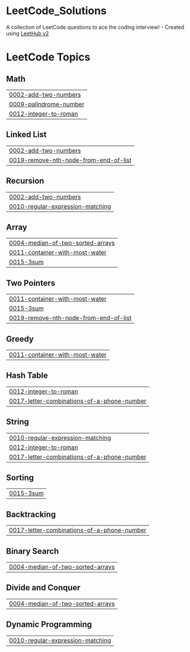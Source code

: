 # LeetCode_Solutions
A collection of LeetCode questions to ace the coding interview! - Created using [LeetHub v2](https://github.com/arunbhardwaj/LeetHub-2.0)

<!---LeetCode Topics Start-->
# LeetCode Topics
## Math
|  |
| ------- |
| [0002-add-two-numbers](https://github.com/Poklol/LeetCode_Solutions/tree/master/0002-add-two-numbers) |
| [0009-palindrome-number](https://github.com/Poklol/LeetCode_Solutions/tree/master/0009-palindrome-number) |
| [0012-integer-to-roman](https://github.com/Poklol/LeetCode_Solutions/tree/master/0012-integer-to-roman) |
## Linked List
|  |
| ------- |
| [0002-add-two-numbers](https://github.com/Poklol/LeetCode_Solutions/tree/master/0002-add-two-numbers) |
| [0019-remove-nth-node-from-end-of-list](https://github.com/Poklol/LeetCode_Solutions/tree/master/0019-remove-nth-node-from-end-of-list) |
## Recursion
|  |
| ------- |
| [0002-add-two-numbers](https://github.com/Poklol/LeetCode_Solutions/tree/master/0002-add-two-numbers) |
| [0010-regular-expression-matching](https://github.com/Poklol/LeetCode_Solutions/tree/master/0010-regular-expression-matching) |
## Array
|  |
| ------- |
| [0004-median-of-two-sorted-arrays](https://github.com/Poklol/LeetCode_Solutions/tree/master/0004-median-of-two-sorted-arrays) |
| [0011-container-with-most-water](https://github.com/Poklol/LeetCode_Solutions/tree/master/0011-container-with-most-water) |
| [0015-3sum](https://github.com/Poklol/LeetCode_Solutions/tree/master/0015-3sum) |
## Two Pointers
|  |
| ------- |
| [0011-container-with-most-water](https://github.com/Poklol/LeetCode_Solutions/tree/master/0011-container-with-most-water) |
| [0015-3sum](https://github.com/Poklol/LeetCode_Solutions/tree/master/0015-3sum) |
| [0019-remove-nth-node-from-end-of-list](https://github.com/Poklol/LeetCode_Solutions/tree/master/0019-remove-nth-node-from-end-of-list) |
## Greedy
|  |
| ------- |
| [0011-container-with-most-water](https://github.com/Poklol/LeetCode_Solutions/tree/master/0011-container-with-most-water) |
## Hash Table
|  |
| ------- |
| [0012-integer-to-roman](https://github.com/Poklol/LeetCode_Solutions/tree/master/0012-integer-to-roman) |
| [0017-letter-combinations-of-a-phone-number](https://github.com/Poklol/LeetCode_Solutions/tree/master/0017-letter-combinations-of-a-phone-number) |
## String
|  |
| ------- |
| [0010-regular-expression-matching](https://github.com/Poklol/LeetCode_Solutions/tree/master/0010-regular-expression-matching) |
| [0012-integer-to-roman](https://github.com/Poklol/LeetCode_Solutions/tree/master/0012-integer-to-roman) |
| [0017-letter-combinations-of-a-phone-number](https://github.com/Poklol/LeetCode_Solutions/tree/master/0017-letter-combinations-of-a-phone-number) |
## Sorting
|  |
| ------- |
| [0015-3sum](https://github.com/Poklol/LeetCode_Solutions/tree/master/0015-3sum) |
## Backtracking
|  |
| ------- |
| [0017-letter-combinations-of-a-phone-number](https://github.com/Poklol/LeetCode_Solutions/tree/master/0017-letter-combinations-of-a-phone-number) |
## Binary Search
|  |
| ------- |
| [0004-median-of-two-sorted-arrays](https://github.com/Poklol/LeetCode_Solutions/tree/master/0004-median-of-two-sorted-arrays) |
## Divide and Conquer
|  |
| ------- |
| [0004-median-of-two-sorted-arrays](https://github.com/Poklol/LeetCode_Solutions/tree/master/0004-median-of-two-sorted-arrays) |
## Dynamic Programming
|  |
| ------- |
| [0010-regular-expression-matching](https://github.com/Poklol/LeetCode_Solutions/tree/master/0010-regular-expression-matching) |
<!---LeetCode Topics End-->